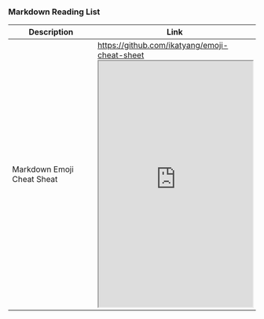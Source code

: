 ### Markdown Reading List

|Description               |Link                      |
|--------------------------|--------------------------------------------|
|Markdown Emoji Cheat Sheat|https://github.com/ikatyang/emoji-cheat-sheet <br> <iframe src="https://github.com/ikatyang/emoji-cheat-sheet/blob/master/README.md" style="width:100%; height:500px;" allowfullscreen="" allow="autoplay" data-external="1"></iframe>|